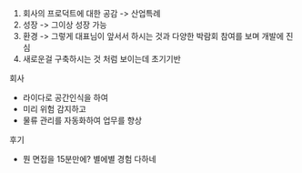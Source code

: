 1. 회사의 프로덕트에 대한 공감 -> 산업특례
2. 성장 -> 그이상 성장 가능
2. 환경 -> 그렇게 대표님이 앞서서 하시는 것과 다양한 박람회 참여를 보며 개발에 진심
3. 새로운걸 구축하시는 것 처럼 보이는데 초기기반

회사
- 라이다로 공간인식을 하여 
- 미리 위험 감지하고
- 물류 관리를 자동화하여 업무를 향상

후기
- 뭔 면접을 15분만에? 별에별 경험 다하네 